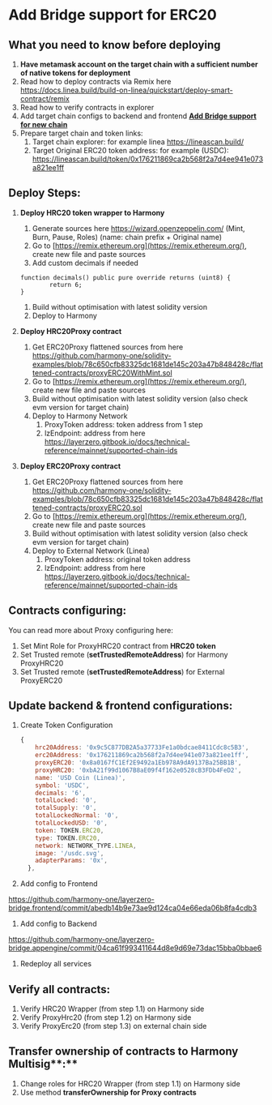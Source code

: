# **Add Bridge support for ERC20**

## **What you need to know before deploying**

1. **Have metamask account on the target chain with a sufficient number of native tokens for deployment**
2. Read how to deploy contracts via Remix here https://docs.linea.build/build-on-linea/quickstart/deploy-smart-contract/remix
3. Read how to verify contracts in explorer
4. Add target chain configs to backend and frontend [**Add Bridge support for new chain**](https://www.notion.so/Add-Bridge-support-for-new-chain-5748fc212a6d4909b64bf2d26802f2e6?pvs=21) 
5. Prepare target chain and token links:
    1. Target chain explorer: for example linea https://lineascan.build/
    2. Target Original ERC20 token address: for example (USDC): https://lineascan.build/token/0x176211869ca2b568f2a7d4ee941e073a821ee1ff

## Deploy Steps:

1. **Deploy HRC20 token wrapper to Harmony**
    1. Generate sources here https://wizard.openzeppelin.com/ (Mint, Burn, Pause, Roles) (name: chain prefix + Original name)
    2. Go to [https://remix.ethereum.org](https://remix.ethereum.org/), create new file and paste sources
    3. Add custom decimals if needed 
    
    ```solidity
    function decimals() public pure override returns (uint8) {
    		return 6;
    }
    ```
    
    1. Build without optimisation with latest solidity version
    2. Deploy to Harmony
2. **Deploy HRC20Proxy contract**
    1. Get ERC20Proxy flattened sources from here https://github.com/harmony-one/solidity-examples/blob/78c650cfb83325dc1681de145c203a47b848428c/flattened-contracts/proxyERC20WithMint.sol
    2. Go to [https://remix.ethereum.org](https://remix.ethereum.org/), create new file and paste sources
    3. Build without optimisation with latest solidity version (also check evm version for target chain)
    4. Deploy to Harmony Network
        1. ProxyToken address: token address from 1 step
        2. lzEndpoint: address from here https://layerzero.gitbook.io/docs/technical-reference/mainnet/supported-chain-ids
3. **Deploy ERC20Proxy contract**
    1. Get ERC20Proxy flattened sources from here https://github.com/harmony-one/solidity-examples/blob/78c650cfb83325dc1681de145c203a47b848428c/flattened-contracts/proxyERC20.sol
    2. Go to [https://remix.ethereum.org](https://remix.ethereum.org/), create new file and paste sources
    3. Build without optimisation with latest solidity version (also check evm version for target chain)
    4. Deploy to External Network (Linea)
        1. ProxyToken address: original token address
        2. lzEndpoint: address from here https://layerzero.gitbook.io/docs/technical-reference/mainnet/supported-chain-ids

## Contracts configuring:

You can read more about Proxy configuring here: 

[](https://github.com/harmony-one/solidity-examples/tree/main/contracts/token/oft/extension)

1. Set Mint Role for ProxyHRC20 contract from **HRC20 token**
2. Set Trusted remote (**setTrustedRemoteAddress**) for Harmony ProxyHRC20
3. Set Trusted remote (**setTrustedRemoteAddress**) for External ProxyERC20

## Update backend & frontend configurations:

1. Create Token Configuration
    
    ```jsx
    {
        hrc20Address: '0x9c5C877DB2A5a37733Fe1a0bdcae8411Cdc8c5B3',
        erc20Address: '0x176211869ca2b568f2a7d4ee941e073a821ee1ff',
        proxyERC20: '0x8a0167fC1Ef2E9492a1Eb978A9dA9137Ba25BB1B',
        proxyHRC20: '0xbA21f99d1067B8aE09f4f162e0528cB3FDb4FeD2',
        name: 'USD Coin (Linea)',
        symbol: 'USDC',
        decimals: '6',
        totalLocked: '0',
        totalSupply: '0',
        totalLockedNormal: '0',
        totalLockedUSD: '0',
        token: TOKEN.ERC20,
        type: TOKEN.ERC20,
        network: NETWORK_TYPE.LINEA,
        image: '/usdc.svg',
        adapterParams: '0x',
      },
    ```
    
2. Add config to Frontend 

https://github.com/harmony-one/layerzero-bridge.frontend/commit/abedb14b9e73ae9d124ca04e66eda06b8fa4cdb3

1. Add config to Backend 

https://github.com/harmony-one/layerzero-bridge.appengine/commit/04ca61f993411644d8e9d69e73dac15bba0bbae6

1. Redeploy all services

## **Verify all contracts:**

1. Verify HRC20 Wrapper (from step 1.1) on Harmony side
2. Verify ProxyHrc20 (from step 1.2) on Harmony side
3. Verify ProxyErc20 (from step 1.3) on external chain side

## Transfer ownership of contracts to Harmony Multisig**:**

1. Change roles for HRC20 Wrapper (from step 1.1) on Harmony side
2. Use method **transferOwnership for Proxy contracts**
